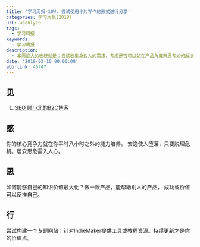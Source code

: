 ```yaml
---
title: '学习周报-10W: 尝试使用卡片写作的形式进行分享'
categories: 学习周报(2019)
url: weekly10
tags:
  - 学习周报
keywords:
  - 学习周报
description:
  - 本周最大的收获就是：尝试收集身边人的需求，考虑是否可以站在产品角度来思考如何解决他们的问题？HackDApp愿与你分享！
date: '2019-03-10 00:00:00'
abbrlink: 45747
---
```


## 见
1. [SEO 顾小北的B2C博客](http://www.guxiaobei.com/seo)

## 感
你的核心竞争力就在你平时八小时之外的能力培养。
安逸使人堕落，只要脱理危机。居安思危需入人心。

## 思

如何能够自己的知识价值最大化？做一款产品，能帮助别人的产品，
成功或价值可以反推自己。

## 行
尝试构建一个专题网站：针对IndieMaker提供工具或教程资源。持续更新才是你的价值点。
